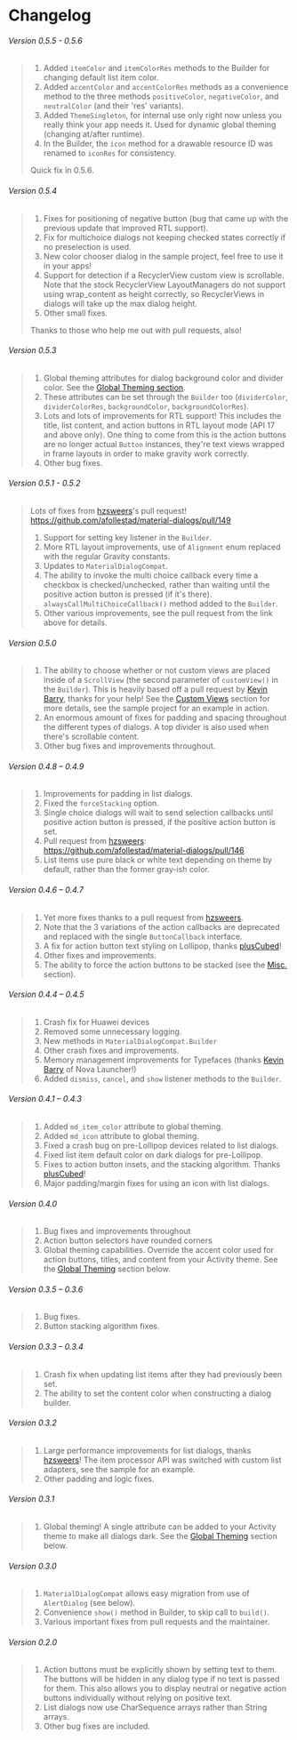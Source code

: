 # Changelog

###### Version 0.5.5 - 0.5.6

> 1. Added `itemColor` and `itemColorRes` methods to the Builder for changing default list item color.
> 2. Added `accentColor` and `accentColorRes` methods as a convenience method to the three methods `positiveColor`, `negativeColor`, and `neutralColor` (and their 'res' variants).
> 3. Added `ThemeSingleton`, for internal use only right now unless you really think your app needs it. Used for dynamic global theming (changing at/after runtime).
> 4. In the Builder, the `icon` method for a drawable resource ID was renamed to `iconRes` for consistency.
>
> Quick fix in 0.5.6.

###### Version 0.5.4

> 1. Fixes for positioning of negative button (bug that came up with the previous update that improved RTL support).
> 2. Fix for multichoice dialogs not keeping checked states correctly if no preselection is used.
> 3. New color chooser dialog in the sample project, feel free to use it in your apps!
> 4. Support for detection if a RecyclerView custom view is scrollable. Note that the stock RecyclerView LayoutManagers do not support using wrap_content as height correctly, so RecyclerViews in dialogs will take up the max dialog height.
> 5. Other small fixes.
>
> Thanks to those who help me out with pull requests, also!

###### Version 0.5.3

> 1. Global theming attributes for dialog background color and divider color. See the [Global Theming section](https://github.com/afollestad/material-dialogs#global-theming).
> 2. These attributes can be set through the `Builder` too (`dividerColor`, `dividerColorRes`, `backgroundColor`, `backgroundColorRes`).
> 2. Lots and lots of improvements for RTL support! This includes the title, list content, and action buttons in RTL layout mode (API 17 and above only).
>       One thing to come from this is the action buttons are no longer actual `Button` instances, they're text views wrapped in frame layouts in order to make gravity work correctly.
> 3. Other bug fixes.



###### Version 0.5.1 - 0.5.2

> Lots of fixes from [hzsweers](https://github.com/hzsweers)'s pull request! https://github.com/afollestad/material-dialogs/pull/149
>
> 1. Support for setting key listener in the `Builder`.
> 2. More RTL layout improvements, use of `Alignment` enum replaced with the regular Gravity constants.
> 3. Updates to `MaterialDialogCompat`.
> 4. The ability to invoke the multi choice callback every time a checkbox is checked/unchecked, rather than waiting until the positive action button is pressed (if it's there). `alwaysCallMultiChoiceCallback()` method added to the `Builder`.
> 5. Other various improvements, see the pull request from the link above for details.

###### Version 0.5.0

> 1. The ability to choose whether or not custom views are placed inside of a `ScrollView` (the second parameter of `customView()` in the `Builder`). This is heavily based off a pull request by [Kevin Barry](https://github.com/teslacoil), thanks for your help! See the [Custom Views](https://github.com/afollestad/material-dialogs#custom-views) section for more details, see the sample project for an example in action.
> 2. An enormous amount of fixes for padding and spacing throughout the different types of dialogs. A top divider is also used when there's scrollable content.
> 3. Other bug fixes and improvements throughout.

###### Version 0.4.8 – 0.4.9

> 1. Improvements for padding in list dialogs.
> 2. Fixed the `forceStacking` option.
> 3. Single choice dialogs will wait to send selection callbacks until positive action button is pressed, if the positive action button is set.
> 4. Pull request from [hzsweers](https://github.com/hzsweers): https://github.com/afollestad/material-dialogs/pull/146
> 5. List items use pure black or white text depending on theme by default, rather than the former gray-ish color.

###### Version 0.4.6 – 0.4.7

> 1. Yet more fixes thanks to a pull request from [hzsweers](https://github.com/hzsweers).
> 2. Note that the 3 variations of the action callbacks are deprecated and replaced with the single `ButtonCallback` interface.
> 3. A fix for action button text styling on Lollipop, thanks [plusCubed](https://github.com/plusCubed)!
> 4. Other fixes and improvements.
> 5. The ability to force the action buttons to be stacked (see the [Misc.](#misc) section).

###### Version 0.4.4 – 0.4.5

> 1. Crash fix for Huawei devices
> 2. Removed some unnecessary logging.
> 3. New methods in `MaterialDialogCompat.Builder`
> 4. Other crash fixes and improvements.
> 5. Memory management improvements for Typefaces (thanks [Kevin Barry](https://github.com/teslacoil) of Nova Launcher!)
> 6. Added `dismiss`, `cancel`, and `show` listener methods to the `Builder`.

###### Version 0.4.1 – 0.4.3

> 1. Added `md_item_color` attribute to global theming.
> 2. Added `md_icon` attribute to global theming.
> 3. Fixed a crash bug on pre-Lollipop devices related to list dialogs.
> 4. Fixed list item default color on dark dialogs for pre-Lollipop.
> 5. Fixes to action button insets, and the stacking algorithm. Thanks [plusCubed](https://github.com/plusCubed)!
> 6. Major padding/margin fixes for using an icon with list dialogs.

###### Version 0.4.0

> 1. Bug fixes and improvements throughout
> 2. Action button selectors have rounded corners
> 3. Global theming capabilities. Override the accent color used for action buttons, titles, and content from your Activity theme. See the [Global Theming](#global-theming) section below.

###### Version 0.3.5 – 0.3.6

> 1. Bug fixes.
> 2. Button stacking algorithm fixes.

###### Version 0.3.3 – 0.3.4

> 1. Crash fix when updating list items after they had previously been set.
> 2. The ability to set the content color when constructing a dialog builder.

###### Version 0.3.2

> 1. Large performance improvements for list dialogs, thanks [hzsweers](https://github.com/hzsweers)! The item processor API was switched with custom list adapters, see the sample for an example.
> 2. Other padding and logic fixes.

###### Version 0.3.1

> 1. Global theming! A single attribute can be added to your Activity theme to make all dialogs dark. See the [Global Theming](#global-theming) section below.

###### Version 0.3.0

> 1. `MaterialDialogCompat` allows easy migration from use of `AlertDialog` (see below).
> 2. Convenience `show()` method in Builder, to skip call to `build()`.
> 3. Various important fixes from pull requests and the maintainer.

###### Version 0.2.0

> 1. Action buttons must be explicitly shown by setting text to them. The buttons will be hidden in any dialog type if no text is passed for them. This also allows you to display neutral or negative action buttons individually without relying on positive text.
> 2. List dialogs now use CharSequence arrays rather than String arrays.
> 3. Other bug fixes are included.